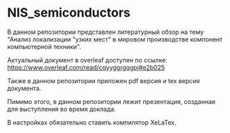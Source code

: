 # NIS_semiconductors
В данном репозитории представлен литературный обзор на тему "Анализ локализации "узких мест" в мировом производстве компонент компьютерной техники".

Актуальный документ в overleaf доступен по ссылке: https://www.overleaf.com/read/cqyyggrgqgpj#e2b025

Также в данном репозитории приложен pdf версия и tex версия документа.

Пимимо этого, в данном репозитории лежит презентация, созданная для выступления во время доклада.

В настройках обязательно ставить компилятор XeLaTex.
